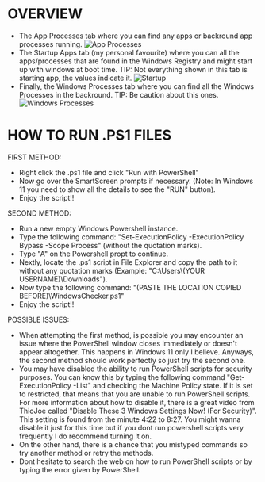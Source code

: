 # OVERVIEW
- The App Processes tab where you can find any apps or backround app processes running.
![App Processes](https://github.com/MartinLXXX6/Windows-Controller-Tool/assets/172432259/91aef9b2-0db1-43b0-9512-b605388b5974)
- The Startup Apps tab (my personal favourite) where you can all the apps/processes that are found in the Windows Registry and might start up with windows at boot time.
TIP: Not everything shown in this tab is starting app, the values indicate it.
![Startup](https://github.com/MartinLXXX6/Windows-Controller-Tool/assets/172432259/96461c29-51ec-409c-969a-54301bcd616b)
- Finally, the Windows Processes tab where you can find all the Windows Processes in the backround.
TIP: Be caution about this ones.
![Windows Processes](https://github.com/MartinLXXX6/Windows-Controller-Tool/assets/172432259/4c38b747-aab6-4d3a-aa80-aa559305f2cb)

# HOW TO RUN .PS1 FILES
FIRST METHOD:
- Right click the .ps1 file and click "Run with PowerShell"
- Now go over the SmartScreen prompts if necessary. (Note: In Windows 11 you need to show all the details to see the "RUN" button).
- Enjoy the script!!

SECOND METHOD:
- Run a new empty Windows Powershell instance.
- Type the following command: "Set-ExecutionPolicy -ExecutionPolicy Bypass -Scope Process" (without the quotation marks).
- Type "A" on the Powershell propt to continue.
- Nextly, locate the .ps1 script in File Explorer and copy the path to it without any quotation marks (Example: "C:\Users\\(YOUR USERNAME)\Downloads").
- Now type the following command: "(PASTE THE LOCATION COPIED BEFORE)\WindowsChecker.ps1"
- Enjoy the script!!

POSSIBLE ISSUES:
- When attempting the first method, is possible you may encounter an issue where the PowerShell window closes immediately or doesn't appear altogether. This happens in Windows 11 only I believe. Anyways, the second method should work perfectly so just try the second one.
- You may have disabled the ability to run PowerShell scripts for security purposes. You can know this by typing the following command "Get-ExecutionPolicy -List" and checking the Machine Policy state. If it is set to restricted, that means that you are unable to run PowerShell scripts. For more information about how to disable it, there is a great video from ThioJoe called "Disable These 3 Windows Settings Now! (For Security)". This setting is found from the minute 4:22 to 8:27. You might wanna disable it just for this time but if you dont run powershell scripts very frequently I do recommend turning it on.
- On the other hand, there is a chance that you mistyped commands so try another method or retry the methods.
- Dont hesitate to search the web on how to run PowerShell scripts or by typing the error given by PowerShell.
